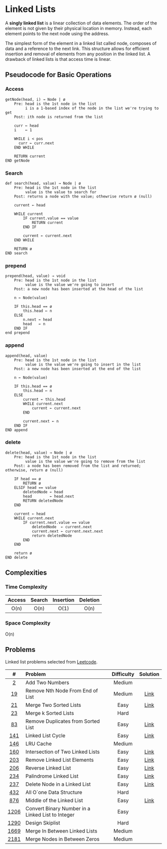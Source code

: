 # Linked Lists

A **singly linked list** is a linear collection of data elements. The order of the element is not given by their physical location in memory. Instead, each element points to the next node using the address.

The simplest form of the element in a linked list called node, composes of data and a reference to the next link. This structure allows for efficient insertion and removal of elements from any position in the linked list. A drawback of linked lists is that access time is linear.

## Pseudocode for Basic Operations

### Access

```text
getNode(head, i) → Node | ø
    Pre: head is the 1st node in the list
         i is a 1-based index of the node in the list we're trying to get
    Post: ith node is returned from the list

    curr ← head
    i    ← 1

    WHILE i < pos
      curr ← curr.next
    END WHILE

    RETURN current
END getNode
```

### Search

```text
def search(head, value) → Node | ø
    Pre: head is the 1st node in the list
         value is the value to search for
    Post: returns a node with the value; othewrise return ø (null)

    current ← head

    WHILE current
        IF current.value == value
            RETURN current
        END IF

        current ← current.next
    END WHILE

    RETURN ø
END search
```

### prepend

```text
prepend(head, value) → void
    Pre: head is the 1st node in the list
         value is the value we're going to insert
    Post: a new node has been inserted at the head of the list

    n ← Node(value)

    IF this.head == ø
        this.head ← n
    ELSE
        n.next ← head
        head   ← n
    END IF
end prepend
```

### append

```text
append(head, value)
    Pre: head is the 1st node in the list
         value is the value we're going to insert in the list
    Post: a new node has been inserted at the end of the list

    n ← Node(value)

    IF this.head == ø
        this.head ← n
    ELSE
        current ← this.head
        WHILE current.next
            current ← current.next
        END

        current.next ← n
    END IF
END append
```

### delete

```text
delete(head, value) → Node | ø
    Pre: head is the 1st node in the list
         value is the value we're going to remove from the list
    Post: a node has been removed from the list and returned; otherwise, return ø (null)

    IF head == ø
        RETURN ø
    ELSIF head == value
        deletedNode ← head
        head        ← head.next
        RETURN deletedNode
    END

    current ← head
    WHILE current.next
        IF current.next.value == value
            deletedNode  ← current.next
            current.next ← current.next.next
            return deletedNode
        END
    END

    return ø
END delete
```

## Complexities

### Time Complexity

| Access | Search | Insertion | Deletion |
| :----: | :----: | :-------: | :------: |
|  O(n)  |  O(n)  |   O(1)    |   O(n)   |

### Space Complexity

O(n)

## Problems

Linked list problems selected from [Leetcode](https://leetcode.com/tag/linked-list/).

|                                                         #                                                          | Problem                                           | Difficulty |                                                        Solution                                                         |
| :----------------------------------------------------------------------------------------------------------------: | :------------------------------------------------ | :--------: | :---------------------------------------------------------------------------------------------------------------------: |
|                   <a href="https://leetcode.com/problems/add-two-numbers/" target="_blank">2</a>                   | Add Two Numbers                                   |   Medium   |                                                                                                                         |
|          <a href="https://leetcode.com/problems/remove-nth-node-from-end-of-list/" target="_blank">19</a>          | Remove Nth Node From End of List                  |   Medium   |  <a href="https://github.com/gonexvii/leetcode/tree/main/19-remove-nth-node-from-end-of-list" target="_blank">Link</a>  |
|               <a href="https://leetcode.com/problems/merge-two-sorted-lists/" target="_blank">21</a>               | Merge Two Sorted Lists                            |    Easy    |       <a href="https://github.com/gonexvii/leetcode/tree/main/21-merge-two-sorted-lists" target="_blank">Link</a>       |
|                <a href="https://leetcode.com/problems/merge-k-sorted-lists/" target="_blank">23</a>                | Merge k Sorted Lists                              |    Hard    |                                                                                                                         |
|         <a href="https://leetcode.com/problems/remove-duplicates-from-sorted-list/" target="_blank">83</a>         | Remove Duplicates from Sorted List                |    Easy    | <a href="https://github.com/gonexvii/leetcode/tree/main/83-remove-duplicates-from-sorted-list" target="_blank">Link</a> |
|                 <a href="https://leetcode.com/problems/linked-list-cycle/" target="_blank">141</a>                 | Linked List Cycle                                 |    Easy    |         <a href="https://github.com/gonexvii/leetcode/tree/main/141-linked-list-cycle" target="_blank">Link</a>         |
|                     <a href="https://leetcode.com/problems/lru-cache/" target="_blank">146</a>                     | LRU Cache                                         |   Medium   |                                                                                                                         |
|         <a href="https://leetcode.com/problems/intersection-of-two-linked-lists/" target="_blank">160</a>          | Intersection of Two Linked Lists                  |    Easy    | <a href="https://github.com/gonexvii/leetcode/tree/main/160-intersection-of-two-linked-lists" target="_blank">Link</a>  |
|            <a href="https://leetcode.com/problems/remove-linked-list-elements/" target="_blank">203</a>            | Remove Linked List Elements                       |    Easy    |    <a href="https://github.com/gonexvii/leetcode/tree/main/203-remove-linked-list-elements" target="_blank">Link</a>    |
|         <a href="https://leetcode.com/problems/intersection-of-two-linked-lists/" target="_blank">206</a>          | Reverse Linked List                               |    Easy    |        <a href="https://github.com/gonexvii/leetcode/tree/main/206-reverse-linked-list" target="_blank">Link</a>        |
|              <a href="https://leetcode.com/problems/palindrome-linked-list/" target="_blank">234</a>               | Palindrome Linked List                            |    Easy    |      <a href="https://github.com/gonexvii/leetcode/tree/main/234-palindrome-linked-list" target="_blank">Link</a>       |
|           <a href="https://leetcode.com/problems/delete-node-in-a-linked-list/" target="_blank">237</a>            | Delete Node in a Linked List                      |    Easy    |   <a href="https://github.com/gonexvii/leetcode/tree/main/237-delete-node-in-a-linked-list" target="_blank">Link</a>    |
|              <a href="https://leetcode.com/problems/all-oone-data-structure/" target="_blank">432</a>              | All O`one Data Structure                          |    Hard    |                                                                                                                         |
|             <a href="https://leetcode.com/problems/middle-of-the-linked-list/" target="_blank">876</a>             | Middle of the Linked List                         |    Easy    |     <a href="https://github.com/gonexvii/leetcode/tree/main/876-middle-of-the-linked-list" target="_blank">Link</a>     |
|                 <a href="https://leetcode.com/problems/design-skiplist/" target="_blank">1206</a>                  | Convert Binary Number in a Linked List to Integer |    Easy    |                                                                                                                         |
| <a href="https://leetcode.com/problems/convert-binary-number-in-a-linked-list-to-integer" target="_blank">1290</a> | Design Skiplist                                   |    Hard    |                                                                                                                         |
|          <a href="https://leetcode.com/problems/merge-in-between-linked-lists/" target="_blank">1669</a>           | Merge In Between Linked Lists                     |   Medium   |                                                                                                                         |
|           <a href="https://leetcode.com/problems/merge-nodes-in-between-zeros" target="_blank">2181</a>            | Merge Nodes in Between Zeros                      |   Medium   |                                                                                                                         |
